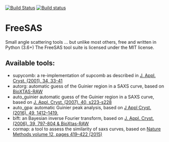 [![Build Status](https://travis-ci.org/kif/freesas.svg)](https://travis-ci.org/kif/freesas)
[![Build status](https://ci.appveyor.com/api/projects/status/uq4xtv5tvx4k6kox?svg=true)](https://ci.appveyor.com/project/kif/freesas)


FreeSAS
=======

Small angle scattering tools ... but unlike most others, free and written in Python (3.6+)
The FreeSAS tool suite is licensed under the MIT license.

Available tools:
----------------

* supycomb: a re-implementation of supcomb as described in [J. Appl. Cryst. (2001). 34, 33-41](http://dx.doi.org/10.1107/S0021889800014126)
* autorg: automatic guess of the Guinier region in a SAXS curve, based on [BioXTAS-RAW](https://doi.org/10.1107/S1600576717011438)
* auto_guinier automatic guess of the Guinier region in a SAXS curve, based on [J. Appl. Cryst. (2007). 40, s223-s228](http://scripts.iucr.org/cgi-bin/paper?S0021889807002853)
* auto_gpa: automatic Guinier peak analysis, based on [J Appl Cryst. (2016). 49, 1412–1419. ](https://dx.doi.org/10.1107%2FS1600576716010906)
* bift: an Bayesian inverse Fourier transform, based on [J. Appl. Cryst. (2006). 39, 797-804 & BioXtas-RAW](https://scripts.iucr.org/cgi-bin/paper?wf5022)
* cormap: a tool to assess the similarity of saxs curves, based on [Nature Methods volume 12, pages 419–422 (2015)](https://www.nature.com/articles/nmeth.3358)
